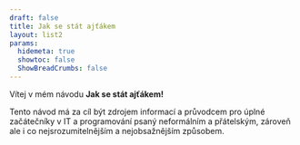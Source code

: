 ```yaml
---
draft: false
title: Jak se stát ajťákem
layout: list2
params:
  hidemeta: true
  showtoc: false
  ShowBreadCrumbs: false
---
```


Vítej v mém návodu **Jak se stát ajťákem!**

Tento návod má za cíl být zdrojem informací a průvodcem pro úplné začátečníky v IT a programování psaný neformálním a přátelským, zároveň ale i co nejsrozumitelnějším a nejobsažnějším způsobem.
